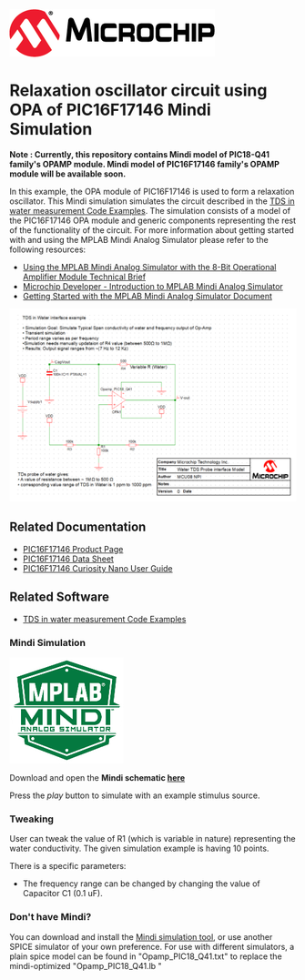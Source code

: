 ![Microchip logo](images/microchip.png)

# Relaxation oscillator circuit using OPA of PIC16F17146 Mindi Simulation

**Note : Currently, this repository contains Mindi model of PIC18-Q41 family's OPAMP module. Mindi model of PIC16F17146 family's OPAMP module will be available soon.**

In this example, the OPA module of PIC16F17146 is used to form a relaxation oscillator. This Mindi simulation simulates the circuit described in the [TDS in water measurement Code Examples](https://github.com/orgs/microchip-pic-avr-examples/repositories?q=pic16f17146&type=all&language=&sort=). The simulation consists of a model of the PIC16F17146 OPA module and generic components representing the rest of the functionality of the circuit.
For more information about getting started with and using the MPLAB Mindi Analog Simulator please refer to the following resources:
- [Using the MPLAB Mindi Analog Simulator with the 8-Bit Operational Amplifier Module Technical Brief](https://www.microchip.com/DS90003293)
- [Microchip Developer - Introduction to MPLAB Mindi Analog Simulator](https://www.microchipdeveloper.com/mindi:mindi-analog-simulator-introduction)
- [Getting Started with the MPLAB Mindi Analog Simulator Document](https://www.microchip.com/DS50002564)

![Circuit](images/ExampleCircuit.svg)

## Related Documentation

* [PIC16F17146 Product Page](https://www.microchip.com/en-us/product/PIC16F17146)
* [PIC16F17146 Data Sheet](https://www.microchip.com/DS40002343)
* [PIC16F17146 Curiosity Nano User Guide](https://www.microchip.com/DS50003037)

## Related Software
* [TDS in water measurement Code Examples](https://github.com/orgs/microchip-pic-avr-examples/repositories?q=pic16f17146&type=all&language=&sort=)

### Mindi Simulation
![Mindi](images/mplab-mindi-analog-simulator.png)

Download and open the **Mindi schematic [here](https://github.com/microchip-pic-avr-examples/pic16f17146-water-tds-mindi/releases/tag/1.0.0)**

Press the _play_ button to simulate with an example stimulus source.

### Tweaking
User can tweak the value of R1 (which is variable in nature) representing the water conductivity. The given simulation example is having 10 points.

There is a specific parameters: 
* The frequency range can be changed by changing the value of Capacitor C1 (0.1 uF). 

### Don't have Mindi?
You can download and install the [Mindi simulation tool](https://www.microchip.com/mplab/mplab-mindi), or use another SPICE simulator of your own preference. For use with different simulators, a plain spice model can be found in "Opamp_PIC18_Q41.txt" to replace the mindi-optimized "Opamp_PIC18_Q41.lb "